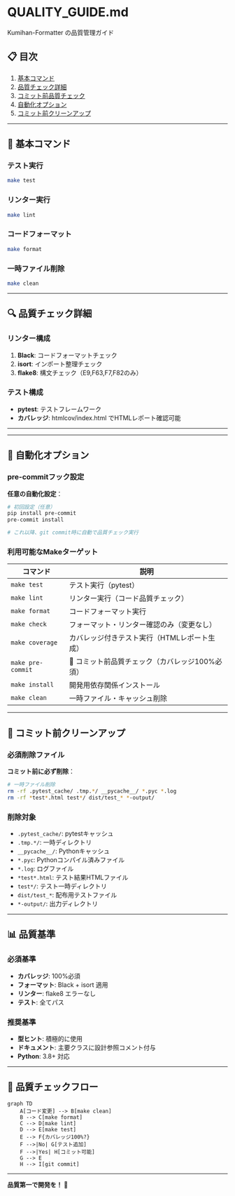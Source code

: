 # QUALITY_GUIDE.md

Kumihan-Formatter の品質管理ガイド

## 📋 目次

1. [基本コマンド](#-基本コマンド)
2. [品質チェック詳細](#-品質チェック詳細)
3. [コミット前品質チェック](#-コミット前品質チェック)
4. [自動化オプション](#-自動化オプション)
5. [コミット前クリーンアップ](#-コミット前クリーンアップ)

---

## 🚀 基本コマンド

### テスト実行
```bash
make test
```

### リンター実行
```bash
make lint
```

### コードフォーマット
```bash
make format
```

### 一時ファイル削除
```bash
make clean
```

---

## 🔍 品質チェック詳細

### リンター構成
1. **Black**: コードフォーマットチェック
2. **isort**: インポート整理チェック
3. **flake8**: 構文チェック（E9,F63,F7,F82のみ）

### テスト構成
- **pytest**: テストフレームワーク
- **カバレッジ**: htmlcov/index.html でHTMLレポート確認可能

---

---

## 🤖 自動化オプション

### pre-commitフック設定

**任意の自動化設定**：
```bash
# 初回設定（任意）
pip install pre-commit
pre-commit install

# これ以降、git commit時に自動で品質チェック実行
```

### 利用可能なMakeターゲット

| コマンド | 説明 |
|----------|------|
| `make test` | テスト実行（pytest） |
| `make lint` | リンター実行（コード品質チェック） |
| `make format` | コードフォーマット実行 |
| `make check` | フォーマット・リンター確認のみ（変更なし） |
| `make coverage` | カバレッジ付きテスト実行（HTMLレポート生成） |
| `make pre-commit` | 🚀 コミット前品質チェック（カバレッジ100%必須） |
| `make install` | 開発用依存関係インストール |
| `make clean` | 一時ファイル・キャッシュ削除 |

---

## 🧹 コミット前クリーンアップ

### 必須削除ファイル

**コミット前に必ず削除**：

```bash
# 一時ファイル削除
rm -rf .pytest_cache/ .tmp.*/ __pycache__/ *.pyc *.log
rm -rf *test*.html test*/ dist/test_* *-output/
```

### 削除対象
- `.pytest_cache/`: pytestキャッシュ
- `.tmp.*/`: 一時ディレクトリ
- `__pycache__/`: Pythonキャッシュ
- `*.pyc`: Pythonコンパイル済みファイル
- `*.log`: ログファイル
- `*test*.html`: テスト結果HTMLファイル
- `test*/`: テスト一時ディレクトリ
- `dist/test_*`: 配布用テストファイル
- `*-output/`: 出力ディレクトリ

---

## 📊 品質基準

### 必須基準
- **カバレッジ**: 100%必須
- **フォーマット**: Black + isort 適用
- **リンター**: flake8 エラーなし
- **テスト**: 全てパス

### 推奨基準
- **型ヒント**: 積極的に使用
- **ドキュメント**: 主要クラスに設計参照コメント付与
- **Python**: 3.8+ 対応

---

## 🎯 品質チェックフロー

```mermaid
graph TD
    A[コード変更] --> B[make clean]
    B --> C[make format]
    C --> D[make lint]
    D --> E[make test]
    E --> F{カバレッジ100%?}
    F -->|No| G[テスト追加]
    F -->|Yes| H[コミット可能]
    G --> E
    H --> I[git commit]
```

---

**品質第一で開発を！ 🚀**